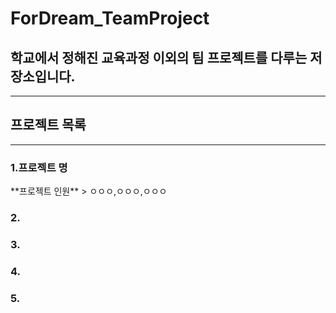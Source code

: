 # ForDream_TeamProject
<h2>학교에서 정해진 교육과정 이외의 팀 프로젝트를 다루는 저장소입니다.</h2>
<hr>
<h2>프로젝트 목록</h2>
<hr>
<h3>1.프로젝트 명</h3>
**프로젝트 인원**
> ㅇㅇㅇ,ㅇㅇㅇ,ㅇㅇㅇ

<h3>2.</h3>
<h3>3.</h3>
<h3>4.</h3>
<h3>5.</h3>
